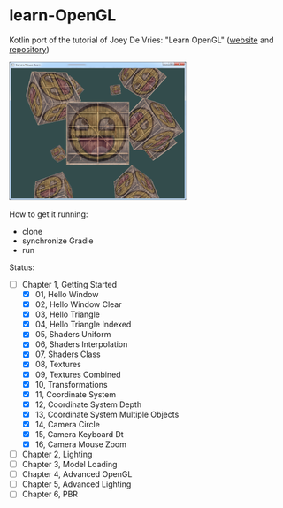 # learn-OpenGL

Kotlin port of the tutorial of Joey De Vries: "Learn OpenGL" ([website](https://learnopengl.com/) and [repository](https://github.com/JoeyDeVries/LearnOpenGL))

<img src="./src/main/resources/screenshot/screenshot.png" height="250px"> 

How to get it running:

- clone
- synchronize Gradle
- run

Status:

- [ ] Chapter 1, Getting Started
  - [x] 01, Hello Window
  - [x] 02, Hello Window Clear
  - [x] 03, Hello Triangle
  - [x] 04, Hello Triangle Indexed
  - [x] 05, Shaders Uniform
  - [x] 06, Shaders Interpolation
  - [x] 07, Shaders Class
  - [x] 08, Textures
  - [x] 09, Textures Combined
  - [x] 10, Transformations
  - [x] 11, Coordinate System
  - [x] 12, Coordinate System Depth
  - [x] 13, Coordinate System Multiple Objects
  - [x] 14, Camera Circle
  - [x] 15, Camera Keyboard Dt
  - [x] 16, Camera Mouse Zoom
- [ ] Chapter 2, Lighting
- [ ] Chapter 3, Model Loading
- [ ] Chapter 4, Advanced OpenGL
- [ ] Chapter 5, Advanced Lighting
- [ ] Chapter 6, PBR
